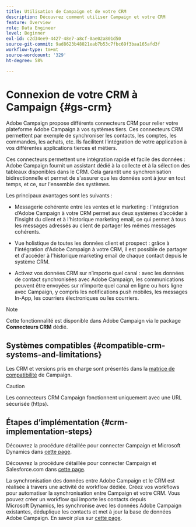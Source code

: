 ```yaml
---
title: Utilisation de Campaign et de votre CRM
description: Découvrez comment utiliser Campaign et votre CRM
feature: Overview
role: Data Engineer
level: Beginner
exl-id: c2d34ee9-4427-48e7-a8cf-0ae02a801d50
source-git-commit: 9ad8623b48021eab7b53c7fbc69f3baa165afd3f
workflow-type: tm+mt
source-wordcount: '329'
ht-degree: 58%

---
```


# Connexion de votre CRM à Campaign {#gs-crm}

Adobe Campaign propose différents connecteurs CRM pour relier votre plateforme Adobe Campaign à vos systèmes tiers. Ces connecteurs CRM permettent par exemple de synchroniser les contacts, les comptes, les commandes, les achats, etc. Ils facilitent l’intégration de votre application à vos différentes applications tierces et métiers.

Ces connecteurs permettent une intégration rapide et facile des données : Adobe Campaign fournit un assistant dédié à la collecte et à la sélection des tableaux disponibles dans le CRM. Cela garantit une synchronisation bidirectionnelle et permet de s&#39;assurer que les données sont à jour en tout temps, et ce, sur l&#39;ensemble des systèmes.

Les principaux avantages sont les suivants :

* Messagerie cohérente entre les ventes et le marketing : l’intégration d’Adobe Campaign à votre CRM permet aux deux systèmes d’accéder à l’insight du client et à l’historique marketing email, ce qui permet à tous les messages adressés au client de partager les mêmes messages cohérents.

* Vue holistique de toutes les données client et prospect : grâce à l&#39;intégration d&#39;Adobe Campaign à votre CRM, il est possible de partager et d&#39;accéder à l&#39;historique marketing email de chaque contact depuis le système CRM.

* Activez vos données CRM sur n’importe quel canal : avec les données de contact synchronisées avec Adobe Campaign, les communications peuvent être envoyées sur n’importe quel canal en ligne ou hors ligne avec Campaign, y compris les notifications push mobiles, les messages In-App, les courriers électroniques ou les courriers.


>[!NOTE]
>
>Cette fonctionnalité est disponible dans Adobe Campaign via le package **Connecteurs CRM** dédié.

## Systèmes compatibles {#compatible-crm-systems-and-limitations}

Les CRM et versions pris en charge sont présentés dans la [matrice de compatibilité](../start/compatibility-matrix.md) de Campaign.

>[!CAUTION]
>
> Les connecteurs CRM Campaign fonctionnent uniquement avec une URL sécurisée (https).

## Étapes dʼimplémentation {#crm-implementation-steps}

Découvrez la procédure détaillée pour connecter Campaign et Microsoft Dynamics dans [cette page](ac-ms-dyn.md).

Découvrez la procédure détaillée pour connecter Campaign et Salesforce.com dans [cette page](ac-sfdc.md).

La synchronisation des données entre Adobe Campaign et le CRM est réalisée à travers une activité de workflow dédiée. Créez vos workflows pour automatiser la synchronisation entre Campaign et votre CRM. Vous pouvez créer un workflow qui importe les contacts depuis Microsoft Dynamics, les synchronise avec les données Adobe Campaign existantes, déduplique les contacts et met à jour la base de données Adobe Campaign. En savoir plus sur [cette page](crm-data-sync.md).
